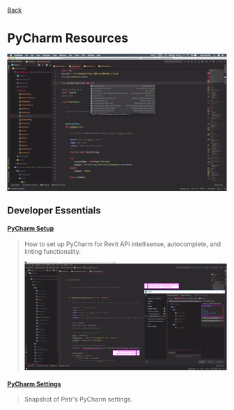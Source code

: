 [Back](/../../tree/master)

# PyCharm Resources

![PyCharm Setup](Assets/pycharm_macOS.png)

## Developer Essentials

#### [PyCharm Setup](Assets/pycharm_setup.pdf/)
> How to set up PyCharm for Revit API intellisense, autocomplete, and linting functionality.
>
>![PyCharm Settings](Assets/pycharm_setup.png)

#### [PyCharm Settings](Assets/settings_windows.jar/)
> Snapshot of Petr's PyCharm settings.
